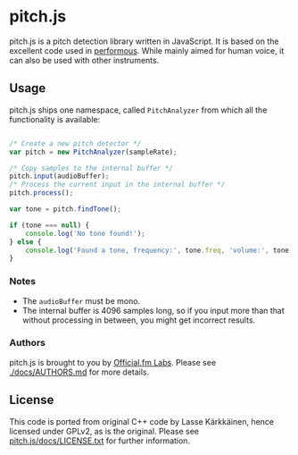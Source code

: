 # pitch.js

pitch.js is a pitch detection library written in JavaScript. It is based on the excellent code used in [performous](http://performous.org). While mainly aimed for human voice, it can also be used with other instruments.

## Usage

pitch.js ships one namespace, called ```PitchAnalyzer``` from which all the functionality is available:

```javascript

/* Create a new pitch detector */
var pitch = new PitchAnalyzer(sampleRate);

/* Copy samples to the internal buffer */
pitch.input(audioBuffer);
/* Process the current input in the internal buffer */
pitch.process();

var tone = pitch.findTone();

if (tone === null) {
	console.log('No tone found!');
} else {
	console.log('Found a tone, frequency:', tone.freq, 'volume:', tone.db);
}

```

### Notes

 * The ```audioBuffer``` must be mono.
 * The internal buffer is 4096 samples long, so if you input more than that without processing in between, you might get incorrect results.

### Authors

pitch.js is brought to you by [Official.fm Labs](http://labs.official.fm). Please see [./docs/AUTHORS.md](https://github.com/ofmlabs/pitch.js/blob/master/docs/AUTHORS.md) for more details.

## License

This code is ported from original C++ code by Lasse Kärkkäinen, hence licensed under GPLv2, as is the original. Please see [pitch.js/docs/LICENSE.txt](https://github.com/ofmlabs/pitch.js/blob/master/docs/LICENSE.txt) for further information.
